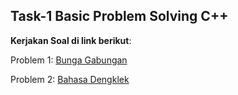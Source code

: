 ## Task-1 Basic Problem Solving C++

**Kerjakan Soal di link berikut**:

Problem 1: [Bunga Gabungan](https://tlx.toki.id/problems/troc-19/A)

Problem 2: [Bahasa Dengklek](https://tlx.toki.id/problems/toki-3/B)
